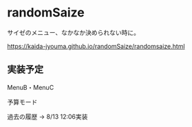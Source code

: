 # randomSaize

サイゼのメニュー、なかなか決められない時に。

https://kaida-jyouma.github.io/randomSaize/randomsaize.html

## 実装予定

MenuB・MenuC

予算モード

過去の履歴 -> 8/13 12:06実装
